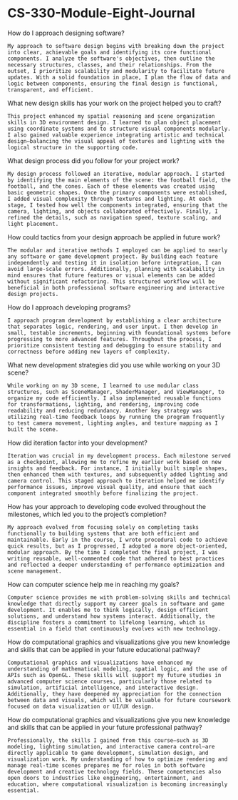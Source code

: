 # CS-330-Module-Eight-Journal

How do I approach designing software?

    My approach to software design begins with breaking down the project into clear, achievable goals and identifying its core functional components. I analyze the software's objectives, then outline the necessary structures, classes, and their relationships. From the outset, I prioritize scalability and modularity to facilitate future updates. With a solid foundation in place, I plan the flow of data and logic between components, ensuring the final design is functional, transparent, and efficient.

What new design skills has your work on the project helped you to craft?

    This project enhanced my spatial reasoning and scene organization skills in 3D environment design. I learned to plan object placement using coordinate systems and to structure visual components modularly. I also gained valuable experience integrating artistic and technical design—balancing the visual appeal of textures and lighting with the logical structure in the supporting code.

What design process did you follow for your project work?

    My design process followed an iterative, modular approach. I started by identifying the main elements of the scene: the football field, the football, and the cones. Each of these elements was created using basic geometric shapes. Once the primary components were established, I added visual complexity through textures and lighting. At each stage, I tested how well the components integrated, ensuring that the camera, lighting, and objects collaborated effectively. Finally, I refined the details, such as navigation speed, texture scaling, and light placement.

How could tactics from your design approach be applied in future work?

    The modular and iterative methods I employed can be applied to nearly any software or game development project. By building each feature independently and testing it in isolation before integration, I can avoid large-scale errors. Additionally, planning with scalability in mind ensures that future features or visual elements can be added without significant refactoring. This structured workflow will be beneficial in both professional software engineering and interactive design projects.

How do I approach developing programs?

    I approach program development by establishing a clear architecture that separates logic, rendering, and user input. I then develop in small, testable increments, beginning with foundational systems before progressing to more advanced features. Throughout the process, I prioritize consistent testing and debugging to ensure stability and correctness before adding new layers of complexity.

What new development strategies did you use while working on your 3D scene?

    While working on my 3D scene, I learned to use modular class structures, such as SceneManager, ShaderManager, and ViewManager, to organize my code efficiently. I also implemented reusable functions for transformations, lighting, and rendering, improving code readability and reducing redundancy. Another key strategy was utilizing real-time feedback loops by running the program frequently to test camera movement, lighting angles, and texture mapping as I built the scene.

How did iteration factor into your development?

    Iteration was crucial in my development process. Each milestone served as a checkpoint, allowing me to refine my earlier work based on new insights and feedback. For instance, I initially built simple shapes, then enhanced them with textures, and subsequently added lighting and camera control. This staged approach to iteration helped me identify performance issues, improve visual quality, and ensure that each component integrated smoothly before finalizing the project.

How has your approach to developing code evolved throughout the milestones, which led you to the project’s completion?

    My approach evolved from focusing solely on completing tasks functionally to building systems that are both efficient and maintainable. Early in the course, I wrote procedural code to achieve quick results, but as I progressed, I adopted a more object-oriented, modular approach. By the time I completed the final project, I was writing reusable, well-commented code that adhered to best practices and reflected a deeper understanding of performance optimization and scene management.

How can computer science help me in reaching my goals?

    Computer science provides me with problem-solving skills and technical knowledge that directly support my career goals in software and game development. It enables me to think logically, design efficient solutions, and understand how systems interact. Additionally, the discipline fosters a commitment to lifelong learning, which is essential in a field that continuously evolves with new technology.

How do computational graphics and visualizations give you new knowledge and skills that can be applied in your future educational pathway?

    Computational graphics and visualizations have enhanced my understanding of mathematical modeling, spatial logic, and the use of APIs such as OpenGL. These skills will support my future studies in advanced computer science courses, particularly those related to simulation, artificial intelligence, and interactive design. Additionally, they have deepened my appreciation for the connection between data and visuals, which will be valuable for future coursework focused on data visualization or UI/UX design.

How do computational graphics and visualizations give you new knowledge and skills that can be applied in your future professional pathway?

    Professionally, the skills I gained from this course—such as 3D modeling, lighting simulation, and interactive camera control—are directly applicable to game development, simulation design, and visualization work. My understanding of how to optimize rendering and manage real-time scenes prepares me for roles in both software development and creative technology fields. These competencies also open doors to industries like engineering, entertainment, and education, where computational visualization is becoming increasingly essential.

